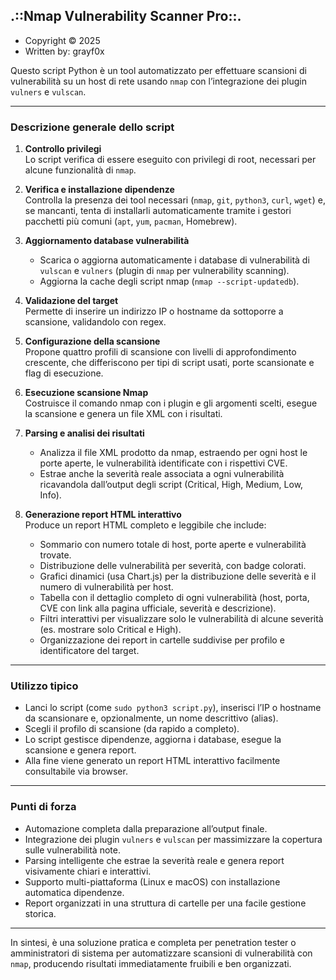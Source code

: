 .::Nmap Vulnerability Scanner Pro::.
------------------------------------
  - Copyright ©️ 2025
  - Written by: grayf0x    

Questo script Python è un tool automatizzato per effettuare scansioni di vulnerabilità su un host di rete usando `nmap` con l’integrazione dei plugin `vulners` e `vulscan`.    

***  

### Descrizione generale dello script  

1. **Controllo privilegi**    
   Lo script verifica di essere eseguito con privilegi di root, necessari per alcune funzionalità di `nmap`.  

2. **Verifica e installazione dipendenze**    
   Controlla la presenza dei tool necessari (`nmap`, `git`, `python3`, `curl`, `wget`) e, se mancanti, tenta di installarli automaticamente tramite i gestori pacchetti più comuni (`apt`, `yum`, `pacman`, Homebrew).  

3. **Aggiornamento database vulnerabilità**    
   - Scarica o aggiorna automaticamente i database di vulnerabilità di `vulscan` e `vulners` (plugin di `nmap` per vulnerability scanning).  
   - Aggiorna la cache degli script nmap (`nmap --script-updatedb`).  

4. **Validazione del target**    
   Permette di inserire un indirizzo IP o hostname da sottoporre a scansione, validandolo con regex.  

5. **Configurazione della scansione**    
   Propone quattro profili di scansione con livelli di approfondimento crescente, che differiscono per tipi di script usati, porte scansionate e flag di esecuzione.  

6. **Esecuzione scansione Nmap**    
   Costruisce il comando nmap con i plugin e gli argomenti scelti, esegue la scansione e genera un file XML con i risultati.  

7. **Parsing e analisi dei risultati**    
   - Analizza il file XML prodotto da nmap, estraendo per ogni host le porte aperte, le vulnerabilità identificate con i rispettivi CVE.    
   - Estrae anche la severità reale associata a ogni vulnerabilità ricavandola dall’output degli script (Critical, High, Medium, Low, Info).  

8. **Generazione report HTML interattivo**    
   Produce un report HTML completo e leggibile che include:    
   - Sommario con numero totale di host, porte aperte e vulnerabilità trovate.    
   - Distribuzione delle vulnerabilità per severità, con badge colorati.    
   - Grafici dinamici (usa Chart.js) per la distribuzione delle severità e il numero di vulnerabilità per host.    
   - Tabella con il dettaglio completo di ogni vulnerabilità (host, porta, CVE con link alla pagina ufficiale, severità e descrizione).    
   - Filtri interattivi per visualizzare solo le vulnerabilità di alcune severità (es. mostrare solo Critical e High).    
   - Organizzazione dei report in cartelle suddivise per profilo e identificatore del target.  

***  

### Utilizzo tipico  

- Lanci lo script (come `sudo python3 script.py`), inserisci l’IP o hostname da scansionare e, opzionalmente, un nome descrittivo (alias).  
- Scegli il profilo di scansione (da rapido a completo).  
- Lo script gestisce dipendenze, aggiorna i database, esegue la scansione e genera report.  
- Alla fine viene generato un report HTML interattivo facilmente consultabile via browser.  

***  

### Punti di forza  

- Automazione completa dalla preparazione all’output finale.  
- Integrazione dei plugin `vulners` e `vulscan` per massimizzare la copertura sulle vulnerabilità note.  
- Parsing intelligente che estrae la severità reale e genera report visivamente chiari e interattivi.  
- Supporto multi-piattaforma (Linux e macOS) con installazione automatica dipendenze.  
- Report organizzati in una struttura di cartelle per una facile gestione storica.  

***  

In sintesi, è una soluzione pratica e completa per penetration tester o amministratori di sistema per automatizzare scansioni di vulnerabilità con `nmap`, producendo risultati immediatamente fruibili e ben organizzati. 

